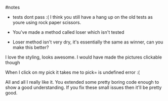 #notes

* tests dont pass :( 
 I think you still have a hang up on the old tests as youre using rock paper scissors.

* You've made a method called loser which isn't tested
* Loser method isn't very dry, it's essentially the same as winner, can you make this better? 

I love the styling, looks awesome. I would have made the pictures clickable though

When I click on my pick it takes me to pick= is undefined error :(

All and all I really like it. You extended some pretty boring code enough to show a good understanding. If you fix these small issues then it'll be pretty good.